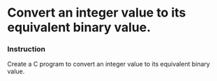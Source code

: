 # Convert an integer value to its equivalent binary value.

### Instruction
Create a C program to convert an integer value to its equivalent binary value.
